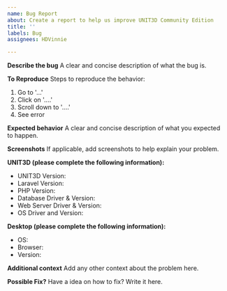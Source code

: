 ```yaml
---
name: Bug Report
about: Create a report to help us improve UNIT3D Community Edition
title: ''
labels: Bug
assignees: HDVinnie

---
```


**Describe the bug**
A clear and concise description of what the bug is.

**To Reproduce**
Steps to reproduce the behavior:
1. Go to '...'
2. Click on '....'
3. Scroll down to '....'
4. See error

**Expected behavior**
A clear and concise description of what you expected to happen.

**Screenshots**
If applicable, add screenshots to help explain your problem.

**UNIT3D (please complete the following information):**
- UNIT3D Version:
- Laravel Version:
- PHP Version:
- Database Driver & Version:
- Web Server Driver & Version:
- OS Driver and Version:

**Desktop (please complete the following information):**
 - OS:
 - Browser:
 - Version:

**Additional context**
Add any other context about the problem here.

**Possible Fix?**
Have a idea on how to fix? Write it here.
